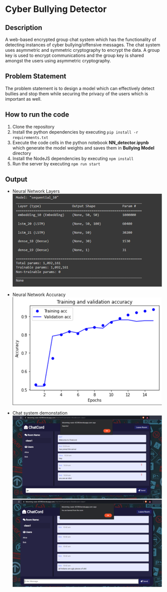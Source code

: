 # Cyber Bullying Detector

## Description
A web-based encrypted group chat system which has the functionality of detecting instances of cyber bullying/offensive messages. The chat system uses asymmetric and symmetric cryptography to encrypt the data. A group key is used to encrypt communications and the group key is shared amongst the users using asymmetric cryptography.

## Problem Statement
The problem statement is to design a model which can effectively detect bullies and stop them while securing the privacy of the users which is important as well.

## How to run the code
1. Clone the repository
2. Install the python dependencies by executing `pip install -r requirements.txt`
3. Execute the code cells in the python notebook **NN_detector.ipynb** which generate the model weights and saves them in **Bullying Model** directory
4. Install the NodeJS dependencies by executing  `npm install`
5. Run the server by executing `npm run start` 

## Output
- Neural Network Layers  
![DL network layers](./output/dl_layers.png "DL Network Layers")

- Neural Network Accuracy
![NN accuracy](./output/accuracy_graph.png "Accuracy Graph")

- Chat system demonstation
![Image 1](./output/image_1.png "Victim")
![Image 2](./output/image_2.png "Bully")
